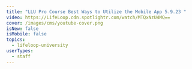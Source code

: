 ```yaml
---
title: "LLU Pro Course Best Ways to Utilize the Mobile App 5.9.23 "
video: https://LifeLoop.cdn.spotlightr.com/watch/MTQxNzU4MQ==
cover: /images/cms/youtube-cover.png
isNew: false
isMobile: false
topics:
  - lifeloop-university
userTypes:
  - staff
---
```

